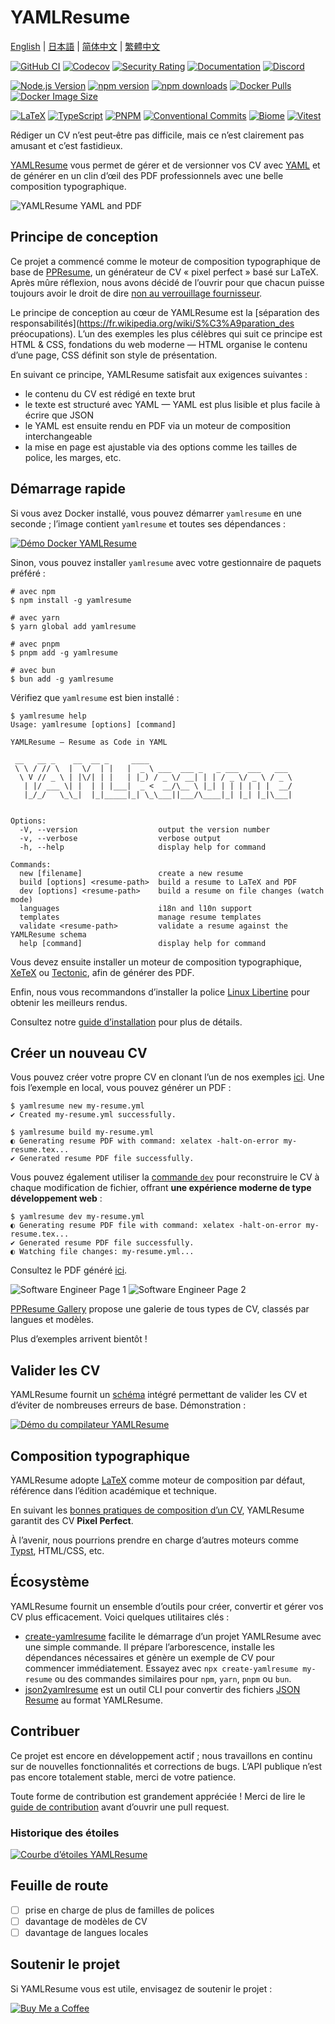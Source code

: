 # YAMLResume

[English](./README.md) | [日本語](./README-ja.md) | [简体中文](./README-zh-cn.md) | [繁體中文](./README-zh-tw.md)

<!-- Build, Quality & Docs -->
[![GitHub CI](https://github.com/yamlresume/yamlresume/workflows/test/badge.svg)](https://github.com/yamlresume/yamlresume/actions/workflows/test.yml)
[![Codecov](https://img.shields.io/codecov/c/github/yamlresume/yamlresume?style=flat-square&logo=codecov)](https://codecov.io/gh/yamlresume/yamlresume)
[![Security Rating](https://img.shields.io/badge/Security-A+-brightgreen?style=flat-square&logo=shield)](https://github.com/yamlresume/yamlresume/security)
[![Documentation](https://img.shields.io/badge/docs-yamlresume.dev-blue?style=flat-square&logo=gitbook)](https://yamlresume.dev/fr)
[![Discord](https://img.shields.io/discord/1371488902023479336?style=flat-square&logo=discord&color=5865F2)](https://discord.gg/9SyT7mVV4K)

<!-- Package & Distribution -->
[![Node.js Version](https://img.shields.io/node/v/yamlresume.svg?style=flat-square&logo=node.js&color=339933)](https://nodejs.org/)
[![npm version](https://img.shields.io/npm/v/yamlresume.svg?style=flat-square&logo=npm)](https://www.npmjs.com/package/yamlresume)
[![npm downloads](https://img.shields.io/npm/dm/yamlresume.svg?style=flat-square&logo=npm&color=CB3837)](https://www.npmjs.com/package/yamlresume)
[![Docker Pulls](https://img.shields.io/docker/pulls/yamlresume/yamlresume.svg?style=flat-square&logo=docker)](https://hub.docker.com/r/yamlresume/yamlresume)
[![Docker Image Size](https://img.shields.io/docker/image-size/yamlresume/yamlresume/latest.svg?style=flat-square&logo=docker&color=2496ED)](https://hub.docker.com/r/yamlresume/yamlresume)

<!-- Technology Stack -->
[![LaTeX](https://img.shields.io/badge/LaTeX-Typesetting-008080?style=flat-square&logo=latex)](https://www.latex-project.org/)
[![TypeScript](https://img.shields.io/badge/TypeScript-5.0+-blue?style=flat-square&logo=typescript)](https://www.typescriptlang.org/)
[![PNPM](https://img.shields.io/badge/PNPM-Workspace-orange?style=flat-square&logo=pnpm)](https://pnpm.io/)
[![Conventional Commits](https://img.shields.io/badge/Conventional%20Commits-1.0.0-FE5196?style=flat-square&logo=conventionalcommits)](https://conventionalcommits.org)
[![Biome](https://img.shields.io/badge/Biome-Linted-60a5fa?style=flat-square&logo=biome)](https://biomejs.dev/)
[![Vitest](https://img.shields.io/badge/Vitest-Tested-6E9F18?style=flat-square&logo=vitest)](https://vitest.dev/)


Rédiger un CV n’est peut‑être pas difficile, mais ce n’est clairement pas amusant et c’est fastidieux.

[YAMLResume](https://yamlresume.dev/fr) vous permet de gérer et de versionner vos CV avec [YAML](https://yaml.org/) et de générer en un clin d’œil des PDF professionnels avec une belle composition typographique.

![YAMLResume YAML and PDF](./docs/static/images/yamlresume-yaml-and-pdf.webp)

## Principe de conception

Ce projet a commencé comme le moteur de composition typographique de base de
[PPResume](https://ppresume.com/?ref=yamlresume), un générateur de CV « pixel perfect » basé sur LaTeX. Après mûre réflexion, nous avons décidé de l’ouvrir pour que chacun puisse toujours avoir le droit de dire [non au verrouillage fournisseur](https://blog.ppresume.com/posts/no-vendor-lock-in).

Le principe de conception au cœur de YAMLResume est la [séparation des responsabilités](https://fr.wikipedia.org/wiki/S%C3%A9paration_des préocupations). L’un des exemples les plus célèbres qui suit ce principe est HTML & CSS, fondations du web moderne — HTML organise le contenu d’une page, CSS définit son style de présentation.

En suivant ce principe, YAMLResume satisfait aux exigences suivantes :

- le contenu du CV est rédigé en texte brut
- le texte est structuré avec YAML — YAML est plus lisible et plus facile à écrire que JSON
- le YAML est ensuite rendu en PDF via un moteur de composition interchangeable
- la mise en page est ajustable via des options comme les tailles de police, les marges, etc.

## Démarrage rapide

Si vous avez Docker installé, vous pouvez démarrer `yamlresume` en une seconde ; l’image contient `yamlresume` et toutes ses dépendances :

[![Démo Docker YAMLResume](https://asciinema.org/a/722057.svg)](https://asciinema.org/a/722057)

Sinon, vous pouvez installer `yamlresume` avec votre gestionnaire de paquets préféré :

```
# avec npm
$ npm install -g yamlresume

# avec yarn
$ yarn global add yamlresume

# avec pnpm
$ pnpm add -g yamlresume

# avec bun
$ bun add -g yamlresume
```

Vérifiez que `yamlresume` est bien installé :

```
$ yamlresume help
Usage: yamlresume [options] [command]

YAMLResume — Resume as Code in YAML

 __   __ _    __  __ _     ____
 \ \ / // \  |  \/  | |   |  _ \ ___  ___ _   _ ___  ___   ___
  \ V // _ \ | |\/| | |   | |_) / _ \/ __| | | / _ \/ _ \ / _ \
   | |/ ___ \| |  | | |___|  _ <  __/\__ \ |_| | | | | | |  __/
   |_/_/   \_\_|  |_|_____|_| \_\___||___/\____|_| |_| |_|\___|


Options:
  -V, --version                  output the version number
  -v, --verbose                  verbose output
  -h, --help                     display help for command

Commands:
  new [filename]                 create a new resume
  build [options] <resume-path>  build a resume to LaTeX and PDF
  dev [options] <resume-path>    build a resume on file changes (watch mode)
  languages                      i18n and l10n support
  templates                      manage resume templates
  validate <resume-path>         validate a resume against the YAMLResume schema
  help [command]                 display help for command
```

Vous devez ensuite installer un moteur de composition typographique,
[XeTeX](http://yamlresume.dev/docs#install-typesetting-engine) ou
[Tectonic](http://yamlresume.dev/docs#install-typesetting-engine), afin de générer des PDF.

Enfin, nous vous recommandons d’installer la police [Linux
Libertine](http://yamlresume.dev/docs#linux-libertine-font) pour obtenir les meilleurs rendus.

Consultez notre [guide d’installation](http://yamlresume.dev/docs/installation) pour plus de détails.

## Créer un nouveau CV

Vous pouvez créer votre propre CV en clonant l’un de nos exemples
[ici](./packages/cli/src/commands/fixtures/software-engineer.yml). Une fois l’exemple en local, vous pouvez générer un PDF :

```
$ yamlresume new my-resume.yml
✔ Created my-resume.yml successfully.

$ yamlresume build my-resume.yml
◐ Generating resume PDF with command: xelatex -halt-on-error my-resume.tex...
✔ Generated resume PDF file successfully.
```

Vous pouvez également utiliser la [commande `dev`](https://yamlresume.dev/fr/docs/cli#dev) pour
reconstruire le CV à chaque modification de fichier, offrant **une expérience moderne de type développement web** :

```
$ yamlresume dev my-resume.yml
◐ Generating resume PDF file with command: xelatex -halt-on-error my-resume.tex...
✔ Generated resume PDF file successfully.
◐ Watching file changes: my-resume.yml...
```

Consultez le PDF généré [ici](./docs/static/images/resume.pdf).

![Software Engineer Page 1](./docs/static/images/resume-1.webp)
![Software Engineer Page 2](./docs/static/images/resume-2.webp)

[PPResume Gallery](https://ppresume.com/gallery/?ref=yamlresume) propose une
galerie de tous types de CV, classés par langues et modèles.

Plus d’exemples arrivent bientôt !

## Valider les CV

YAMLResume fournit un
[schéma](https://yamlresume.dev/fr/docs/compiler/schema) intégré permettant de
valider les CV et d’éviter de nombreuses erreurs de base. Démonstration :

[![Démo du compilateur YAMLResume](https://asciinema.org/a/728098.svg)](https://asciinema.org/a/728098)

## Composition typographique

YAMLResume adopte [LaTeX](https://www.latex-project.org/) comme moteur de
composition par défaut, référence dans l’édition académique et technique.

En suivant les [bonnes pratiques de composition d’un CV](https://docs.ppresume.com/guide?ref=yamlresume), YAMLResume garantit des CV **Pixel Perfect**.

À l’avenir, nous pourrions prendre en charge d’autres moteurs comme
[Typst](https://github.com/typst/typst), HTML/CSS, etc.

## Écosystème

YAMLResume fournit un ensemble d’outils pour créer, convertir et gérer vos CV plus efficacement. Voici quelques utilitaires clés :

- [create-yamlresume](https://yamlresume.dev/fr/docs/ecosystem/create-yamlresume)
  facilite le démarrage d’un projet YAMLResume avec une simple commande. Il
  prépare l’arborescence, installe les dépendances nécessaires et génère un
  exemple de CV pour commencer immédiatement. Essayez avec
  `npx create-yamlresume my-resume` ou des commandes similaires pour `npm`,
  `yarn`, `pnpm` ou `bun`.
- [json2yamlresume](https://yamlresume.dev/fr/docs/ecosystem/json2yamlresume) est un
  outil CLI pour convertir des fichiers [JSON Resume](https://jsonresume.org/) au
  format YAMLResume.

## Contribuer

Ce projet est encore en développement actif ; nous travaillons en continu sur de
nouvelles fonctionnalités et corrections de bugs. L’API publique n’est pas encore
totalement stable, merci de votre patience.

Toute forme de contribution est grandement appréciée ! Merci de lire le
[guide de contribution](./CONTRIBUTING.md) avant d’ouvrir une pull request.

### Historique des étoiles

[![Courbe d’étoiles YAMLResume](https://api.star-history.com/svg?repos=yamlresume/yamlresume&type=Date)](https://www.star-history.com/#yamlresume/yamlresume&Date)

## Feuille de route

- [ ] prise en charge de plus de familles de polices
- [ ] davantage de modèles de CV
- [ ] davantage de langues locales

## Soutenir le projet

Si YAMLResume vous est utile, envisagez de soutenir le projet :

[![Buy Me a Coffee](https://img.shields.io/badge/Buy%20Me%20a%20Coffee-FFDD00?style=for-the-badge&logo=buy-me-a-coffee&logoColor=black)](https://buymeacoffee.com/xiaohanyu)


